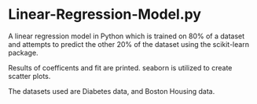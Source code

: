# Linear-Regression-Model.py
A linear regression model in Python which is trained on 80% of a dataset and attempts to predict the other 20% of the dataset using the scikit-learn package.

Results of coefficents and fit are printed. seaborn is utilized to create scatter plots.

The datasets used are Diabetes data, and Boston Housing data. 
